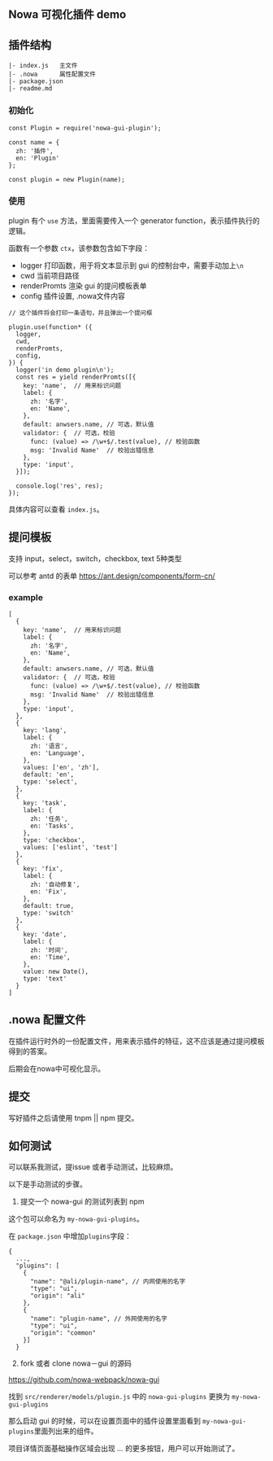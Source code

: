 ## Nowa 可视化插件 demo

## 插件结构

```
|- index.js   主文件
|- .nowa      属性配置文件
|- package.json
|- readme.md
```

### 初始化

```
const Plugin = require('nowa-gui-plugin');

const name = {
  zh: '插件',
  en: 'Plugin'
};

const plugin = new Plugin(name);
```

### 使用

plugin 有个 `use` 方法，里面需要传入一个 generator function，表示插件执行的逻辑。

函数有一个参数 `ctx`，该参数包含如下字段：

*  logger  打印函数，用于将文本显示到 gui 的控制台中，需要手动加上`\n`
*  cwd     当前项目路径
*  renderPromts  渲染 gui 的提问模板表单
*  config    插件设置, .nowa文件内容


```
// 这个插件将会打印一条语句，并且弹出一个提问框

plugin.use(function* ({
  logger,
  cwd,
  renderPromts,
  config,
}) {
  logger('in demo plugin\n');
  const res = yield renderPromts([{
    key: 'name',  // 用来标识问题
    label: {
      zh: '名字',
      en: 'Name',
    },
    default: anwsers.name, // 可选，默认值
    validator: {  // 可选，校验
      func: (value) => /\w+$/.test(value), // 校验函数
      msg: 'Invalid Name'  // 校验出错信息
    },
    type: 'input',
  }]);

  console.log('res', res);
});

```

具体内容可以查看 `index.js`。

## 提问模板

支持 input，select，switch，checkbox, text 5种类型

可以参考 antd 的表单 https://ant.design/components/form-cn/

### example

```
[
  {
    key: 'name',  // 用来标识问题
    label: {
      zh: '名字',
      en: 'Name',
    },
    default: anwsers.name, // 可选，默认值
    validator: {  // 可选，校验
      func: (value) => /\w+$/.test(value), // 校验函数
      msg: 'Invalid Name'  // 校验出错信息
    },
    type: 'input',
  },
  {
    key: 'lang',
    label: {
      zh: '语言',
      en: 'Language',
    },
    values: ['en', 'zh'],
    default: 'en',
    type: 'select',
  },
  {
    key: 'task',
    label: {
      zh: '任务',
      en: 'Tasks',
    },
    type: 'checkbox',
    values: ['eslint', 'test']
  },
  {
    key: 'fix',
    label: {
      zh: '自动修复',
      en: 'Fix',
    },
    default: true,
    type: 'switch'
  },
  {
    key: 'date',
    label: {
      zh: '时间',
      en: 'Time',
    },
    value: new Date(),
    type: 'text'
  }
]
```

## .nowa 配置文件

在插件运行时外的一份配置文件，用来表示插件的特征，这不应该是通过提问模板得到的答案。

后期会在nowa中可视化显示。



## 提交
写好插件之后请使用 tnpm || npm 提交。

## 如何测试

可以联系我测试，提issue 或者手动测试，比较麻烦。

以下是手动测试的步骤。

1. 提交一个 nowa-gui 的测试列表到 npm

这个包可以命名为 `my-nowa-gui-plugins`。

在 `package.json` 中增加`plugins`字段：

```
{
  ...,
  "plugins": [
    {
      "name": "@ali/plugin-name", // 内网使用的名字
      "type": "ui",
      "origin": "ali"
    },
    {
      "name": "plugin-name", // 外网使用的名字
      "type": "ui",
      "origin": "common"
    }]
  }
```

2. fork 或者 clone nowa－gui 的源码

https://github.com/nowa-webpack/nowa-gui

找到 `src/renderer/models/plugin.js` 中的 `nowa-gui-plugins` 更换为 `my-nowa-gui-plugins`

那么启动 gui 的时候，可以在设置页面中的插件设置里面看到 `my-nowa-gui-plugins`里面列出来的组件。

项目详情页面基础操作区域会出现 *...* 的更多按钮，用户可以开始测试了。


